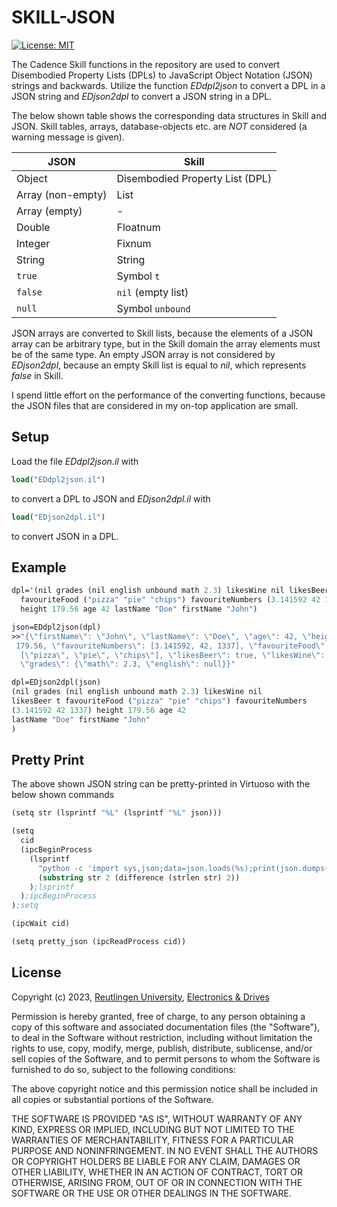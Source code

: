 # SKILL-JSON
[![License: MIT](https://img.shields.io/badge/License-MIT-yellow.svg)](https://opensource.org/licenses/MIT)

The Cadence Skill functions in the repository are used
to convert Disembodied Property Lists (DPLs) to 
JavaScript Object Notation (JSON) strings and backwards.
Utilize the function *EDdpl2json* to convert a DPL in a JSON string
and *EDjson2dpl* to convert a JSON string in a DPL.

The below shown table shows the corresponding data structures
in Skill and JSON.
Skill tables, arrays, database-objects etc. are *NOT* considered 
(a warning message is given).

| JSON              | Skill                           |
| ----------------- | ------------------------------- |
| Object            | Disembodied Property List (DPL) |
| Array (non-empty) | List                            |
| Array (empty)     | -                               |
| Double            | Floatnum                        |
| Integer           | Fixnum                          |
| String            | String                          |
| `true`            | Symbol `t`                      |
| `false`           | `nil` (empty list)              |
| `null`            | Symbol `unbound`                |


JSON arrays are converted to Skill lists, because the elements
of a JSON array can be arbitrary type, but in the Skill domain
the array elements must be of the same type.
An empty JSON array is not considered by *EDjson2dpl*, because 
an empty Skill list is equal to *nil*, which represents
*false* in Skill.

I spend little effort on the performance of the converting functions,
because the JSON files that are considered in my on-top application
are small.

## Setup

Load the file *EDdpl2json.il* with
```scheme
load("EDdpl2json.il")
```
to convert a DPL to JSON and *EDjson2dpl.il* with
```scheme
load("EDjson2dpl.il")
```
to convert JSON in a DPL.

## Example

```scheme
dpl='(nil grades (nil english unbound math 2.3) likesWine nil likesBeer t 
  favouriteFood ("pizza" "pie" "chips") favouriteNumbers (3.141592 42 1337) 
  height 179.56 age 42 lastName "Doe" firstName "John")

json=EDdpl2json(dpl)
>>"{\"firstName\": \"John\", \"lastName\": \"Doe\", \"age\": 42, \"height\":
 179.56, \"favouriteNumbers\": [3.141592, 42, 1337], \"favouriteFood\":
  [\"pizza\", \"pie\", \"chips\"], \"likesBeer\": true, \"likesWine\": false,
  \"grades\": {\"math\": 2.3, \"english\": null}}"

dpl=EDjson2dpl(json)
(nil grades (nil english unbound math 2.3) likesWine nil
likesBeer t favouriteFood ("pizza" "pie" "chips") favouriteNumbers
(3.141592 42 1337) height 179.56 age 42
lastName "Doe" firstName "John"
)
```

## Pretty Print

The above shown JSON string can be pretty-printed in Virtuoso with
the below shown commands

```scheme
(setq str (lsprintf "%L" (lsprintf "%L" json)))

(setq
  cid
  (ipcBeginProcess
    (lsprintf
      "python -c 'import sys,json;data=json.loads(%s);print(json.dumps(data,indent=2))'"
      (substring str 2 (difference (strlen str) 2))
    );lsprintf
  );ipcBeginProcess
);setq

(ipcWait cid)

(setq pretty_json (ipcReadProcess cid))
```

## License

Copyright (c) 2023, [Reutlingen University](https://www.reutlingen-university.de), [Electronics & Drives](https://www.electronics-and-drives.de/)

Permission is hereby granted, free of charge, to any person obtaining a copy
of this software and associated documentation files (the "Software"), to deal
in the Software without restriction, including without limitation the rights
to use, copy, modify, merge, publish, distribute, sublicense, and/or sell
copies of the Software, and to permit persons to whom the Software is
furnished to do so, subject to the following conditions:

The above copyright notice and this permission notice shall be included in all
copies or substantial portions of the Software.

THE SOFTWARE IS PROVIDED "AS IS", WITHOUT WARRANTY OF ANY KIND, EXPRESS OR
IMPLIED, INCLUDING BUT NOT LIMITED TO THE WARRANTIES OF MERCHANTABILITY,
FITNESS FOR A PARTICULAR PURPOSE AND NONINFRINGEMENT. IN NO EVENT SHALL THE
AUTHORS OR COPYRIGHT HOLDERS BE LIABLE FOR ANY CLAIM, DAMAGES OR OTHER
LIABILITY, WHETHER IN AN ACTION OF CONTRACT, TORT OR OTHERWISE, ARISING FROM,
OUT OF OR IN CONNECTION WITH THE SOFTWARE OR THE USE OR OTHER DEALINGS IN THE
SOFTWARE.
